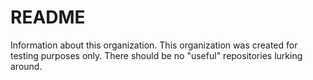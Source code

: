 # README
Information about this organization.  This organization was created for testing purposes only.  There should be no "useful" repositories lurking around.
